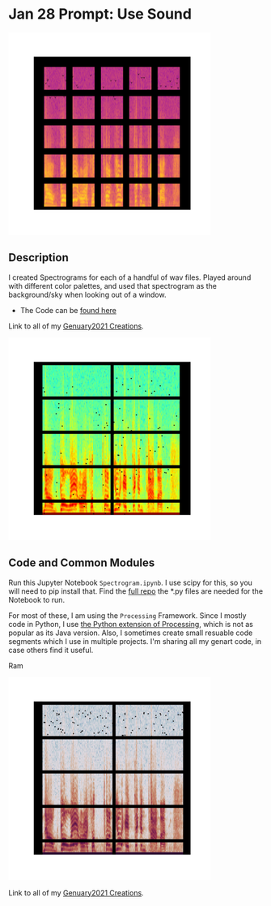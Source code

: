 # Jan 28 Prompt: Use Sound

<img src="images/keep0.png" width="400">  

## Description
I created Spectrograms for each of a handful of wav files. Played around with different color palettes, and used that spectrogram as the background/sky when looking out of a window.

- The Code can be [found here](.)


Link to all of my [Genuary2021 Creations](https://ram-n.github.io/Genuary_2021/).

<img src="images/keep1.png" width="400">  

## Code and Common Modules
Run this Jupyter Notebook `Spectrogram.ipynb`. I use scipy for this, so you will need to pip install that.
Find the [full repo](https://github.com/Ram-N/hexagons) the *.py files are needed for the Notebook to run.

For most of these, I am using the `Processing` Framework. Since I mostly code in Python, I use [the Python extension of Processing](https://py.processing.org/reference/), which is not as popular as its Java version. Also, I sometimes create small resuable code segments which I use in multiple projects. I'm sharing all my genart code, in case others find it useful.

Ram

<img src="images/keep2.png" width="400">  

Link to all of my [Genuary2021 Creations](https://ram-n.github.io/Genuary_2021/).


